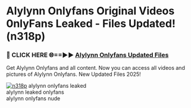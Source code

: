 # Alylynn Onlyfans Original Videos 0nlyFans Leaked - Files Updated! (n318p)

<h3>🔴 CLICK HERE 🌐==►► <a href="https://tinyurl.com/ms9xzufz" rel="nofollow">Alylynn Onlyfans Updated Files</a></h3>

Get Alylynn Onlyfans and all content. Now you can access all videos and pictures of Alylynn Onlyfans. New Updated Files 2025!

[![n318p](https://i.imgur.com/PQ7UWWw.gif)](https://tinyurl.com/ms9xzufz)
alylynn onlyfans leaked<br>
alylynn leaked onlyfans<br>
alylynn onlyfans nude